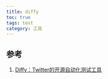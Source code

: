 ```yaml
---
title: diffy
toc: true
tags: test
category: 工具
---
```




## 参考

1. [Diffy：Twitter的开源自动化测试工具](http://www.infoq.com/cn/articles/diffy-twitter-open-source-automation-testing-tool)